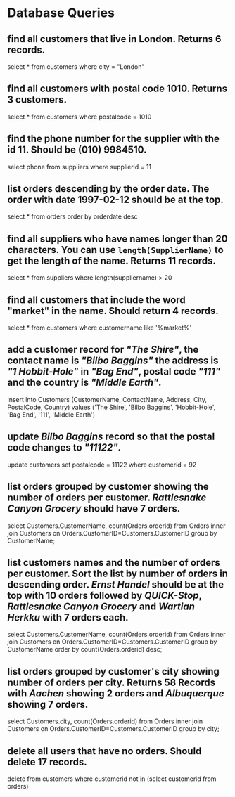 # Database Queries

## find all customers that live in London. Returns 6 records.

select * from customers 
where city = "London"

## find all customers with postal code 1010. Returns 3 customers.

select * from customers 
where postalcode = 1010

## find the phone number for the supplier with the id 11. Should be (010) 9984510.

select phone from suppliers 
where supplierid = 11

## list orders descending by the order date. The order with date 1997-02-12 should be at the top.

select * from orders 
order by orderdate desc

## find all suppliers who have names longer than 20 characters. You can use `length(SupplierName)` to get the length of the name. Returns 11 records.

select * from suppliers 
where length(suppliername) > 20

## find all customers that include the word "market" in the name. Should return 4 records.

select * from customers 
where customername like '%market%'

## add a customer record for _"The Shire"_, the contact name is _"Bilbo Baggins"_ the address is _"1 Hobbit-Hole"_ in _"Bag End"_, postal code _"111"_ and the country is _"Middle Earth"_.

insert into Customers (CustomerName, ContactName, Address, City, PostalCode, Country)
values ('The Shire', 'Bilbo Baggins', 'Hobbit-Hole', 'Bag End', '111', 'Middle Earth')

## update _Bilbo Baggins_ record so that the postal code changes to _"11122"_.

update customers
set postalcode = 11122
where customerid = 92

## list orders grouped by customer showing the number of orders per customer. _Rattlesnake Canyon Grocery_ should have 7 orders.

select Customers.CustomerName, count(Orders.orderid)
from Orders
inner join Customers on Orders.CustomerID=Customers.CustomerID 
group by CustomerName;

## list customers names and the number of orders per customer. Sort the list by number of orders in descending order. _Ernst Handel_ should be at the top with 10 orders followed by _QUICK-Stop_, _Rattlesnake Canyon Grocery_ and _Wartian Herkku_ with 7 orders each.

select Customers.CustomerName, count(Orders.orderid)
from Orders
inner join Customers on Orders.CustomerID=Customers.CustomerID 
group by CustomerName
order by count(Orders.orderid) desc;

## list orders grouped by customer's city showing number of orders per city. Returns 58 Records with _Aachen_ showing 2 orders and _Albuquerque_ showing 7 orders.

select Customers.city, count(Orders.orderid)
from Orders
inner join Customers on Orders.CustomerID=Customers.CustomerID 
group by city;

## delete all users that have no orders. Should delete 17 records.

delete from customers where customerid not in (select customerid from orders)
